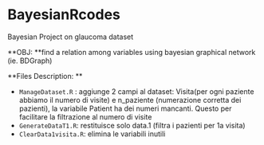 # BayesianRcodes
Bayesian Project on glaucoma dataset

**OBJ: **find a relation among variables using bayesian graphical network (ie. BDGraph)

**Files Description: **
  
  * `ManageDataset.R` : aggiunge 2 campi al dataset: Visita(per ogni paziente abbiamo il numero di visite) e n_paziente (numerazione corretta dei pazienti), la variabile Patient ha dei numeri mancanti.
  	Questo per facilitare la filtrazione al numero di visite
  * `GenerateDataT1.R`: restituisce solo data.1 (filtra i pazienti per 1a visita) 
  * `ClearData1visita.R`: elimina le variabili inutili 